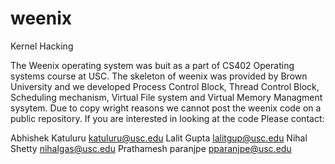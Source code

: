 weenix
======

Kernel Hacking

The Weenix operating system was buit as a part of CS402 Operating systems course at USC. 
The skeleton of weenix was provided by Brown University and we developed Process Control Block, Thread Control Block, 
Scheduling mechanism, Virtual File system and Virtual Memory Managment sysytem. Due to copy wright reasons we cannot post the 
weenix code on a public repository. If you are interested in looking at the code Please contact:

Abhishek Katuluru katuluru@usc.edu
Lalit Gupta lalitgup@usc.edu
Nihal Shetty nihalgas@usc.edu
Prathamesh paranjpe pparanjpe@usc.edu
